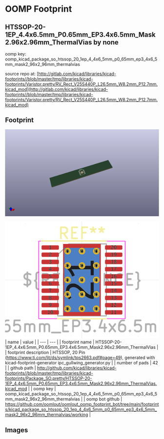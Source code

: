 # OOMP Footprint  
## HTSSOP-20-1EP_4.4x6.5mm_P0.65mm_EP3.4x6.5mm_Mask2.96x2.96mm_ThermalVias  by none  
  
oomp key: oomp_kicad_package_so_htssop_20_1ep_4_4x6_5mm_p0_65mm_ep3_4x6_5mm_mask2_96x2_96mm_thermalvias  
  
source repo at: [http://gitlab.com/kicad/libraries/kicad-footprints//blob/master/tmp/libraries/kicad-footprints/Varistor.pretty/RV_Rect_V25S440P_L26.5mm_W8.2mm_P12.7mm.kicad_mod](http://gitlab.com/kicad/libraries/kicad-footprints//blob/master/tmp/libraries/kicad-footprints/Varistor.pretty/RV_Rect_V25S440P_L26.5mm_W8.2mm_P12.7mm.kicad_mod)  
## Footprint  
  
[![working_kicad_pcb_3d.png](working_kicad_pcb_3d_600.png)](working_kicad_pcb_3d.png)  
  
[![working.png](working_600.png)](working.png)  
| name | value | 
| --- | --- | 
| footprint name | HTSSOP-20-1EP_4.4x6.5mm_P0.65mm_EP3.4x6.5mm_Mask2.96x2.96mm_ThermalVias | 
| footprint description | HTSSOP, 20 Pin (https://www.ti.com/lit/ds/symlink/tps2663.pdf#page=49), generated with kicad-footprint-generator ipc_gullwing_generator.py | 
| number of pads | 42 | 
| github path | http://github.com/kicad/libraries/kicad-footprints//blob/master/tmp/libraries/kicad-footprints/Package_SO.pretty/HTSSOP-20-1EP_4.4x6.5mm_P0.65mm_EP3.4x6.5mm_Mask2.96x2.96mm_ThermalVias.kicad_mod | 
| oomp key | oomp_kicad_package_so_htssop_20_1ep_4_4x6_5mm_p0_65mm_ep3_4x6_5mm_mask2_96x2_96mm_thermalvias | 
| oomp bot github | https://github.com/oomlout/oomlout_oomp_footprint_bot/tree/main/footprints/kicad_package_so_htssop_20_1ep_4_4x6_5mm_p0_65mm_ep3_4x6_5mm_mask2_96x2_96mm_thermalvias/working | 
## Images  
